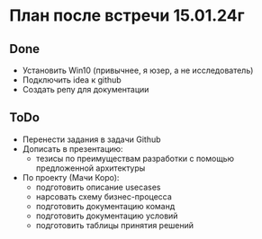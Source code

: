 # **План после встречи 15.01.24г**
## Done
- Установить Win10 (привычнее, я юзер, а не исследователь)
- Подключить idea к github
- Создать репу для документации
## ToDo
- Перенести задания в задачи Github
- Дописать в презентацию:
  - тезисы по преимуществам разработки с помощью предложенной архитектуры
- По проекту (Мачи Коро):
  - подготовить описание usecases
  - нарсовать схему бизнес-процесса
  - подготовить документацию команд
  - подготовить документацию условий
  - подготовить таблицы принятия решений
